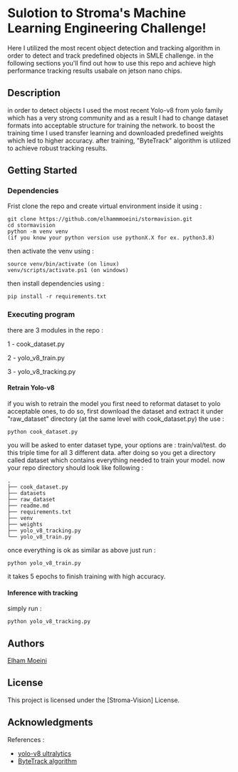 # Sulotion to Stroma's Machine Learning Engineering Challenge!

Here I utilized the most recent object detection and tracking algorithm in order to detect and track predefined objects in SMLE challenge.
in the following sections you'll find out how to use this repo and achieve high performance tracking results usabale on jetson nano chips.

## Description

in order to detect objects I used the most recent Yolo-v8 from yolo family which has a very strong community and as a result I had to change dataset formats into acceptable structure for training the network. to boost the training time I used transfer learning and downloaded predefined weights which led to higher accuracy. after training, "ByteTrack" algorithm is utilized to achieve robust tracking results.

## Getting Started

### Dependencies

Frist clone the repo and create virtual environment inside it using : 
```
git clone https://github.com/elhammmoeini/stormavision.git
cd stormavision
python -m venv venv
(if you know your python version use pythonX.X for ex. python3.8)
```
then activate the venv using : 
```
source venv/bin/activate (on linux)
venv/scripts/activate.ps1 (on windows)
```
then install dependencies using : 

```
pip install -r requirements.txt
```

### Executing program

there are 3 modules in the repo :

1 - cook_dataset.py

2 - yolo_v8_train.py

3 - yolo_v8_tracking.py

#### Retrain Yolo-v8

if you wish to retrain the model you first need to reformat dataset to yolo acceptable ones, to do so, first download the dataset and extract it under "raw_dataset" directory (at the same level with cook_dataset.py) the use :
```
python cook_dataset.py
```
you will be asked to enter dataset type, your options are  : train/val/test. do this triple time for all 3 different data. after doing so you get a directory called dataset which contains everything needed to train your model. now your repo directory should look like following :

```
.
├── cook_dataset.py
├── datasets
├── raw_dataset
├── readme.md
├── requirements.txt
├── venv
├── weights
├── yolo_v8_tracking.py
└── yolo_v8_train.py
```
once everything is ok as similar as above just run :

```
python yolo_v8_train.py
```
it takes 5 epochs to finish training with high accuracy.

#### Inference with tracking

simply run :
```
python yolo_v8_tracking.py
```

## Authors

[Elham Moeini](https://www.linkedin.com/in/elham-moeini-6178257a/)

## License

This project is licensed under the [Stroma-Vision] License.

## Acknowledgments

References :

* [yolo-v8 ultralytics](https://github.com/ultralytics/ultralytics)
* [ByteTrack algorithm](https://github.com/ifzhang/ByteTrack)